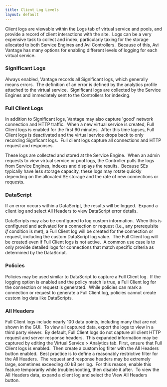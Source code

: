 ```yaml
---
title: Client Log Levels
layout: default
---
```

Client logs are viewable within the Logs tab of virtual service and pools, and provide a record of client interactions with the site.  Logs can be a very expensive task to collect and index, particularly taxing for the storage allocated to both Service Engines and Avi Controllers.  Because of this, Avi Vantage has many options for enabling different levels of logging for each virtual service.

### Significant Logs

Always enabled, Vantage records all Significant logs, which generally means errors.  The definition of an error is defined by the analytics profile attached to the virtual service.  Significant logs are collected by the Service Engines and immediately sent to the Controllers for indexing.

### Full Client Logs

In addition to Significant logs, Vantage may also capture 'good' network connection and HTTP traffic.  When a new virtual service is created, Full Client logs is enabled for the first 60 minutes.  After this time lapses, Full Client logs is deactivated and the virtual service drops back to only recording Signficant logs.  Full client logs capture all connections and HTTP request and responses.

These logs are collected and stored at the Service Engine.  When an admin requests to view virtual service or pool logs, the Controller pulls the logs from Service Engines, indexes and displays the results.  Because SEs typically have less storage capacity, these logs may rotate quickly depending on the allocated SE storage and the rate of new connections or requests.

### DataScript

If an error occurs within a DataScript, the results will be logged.  Expand a client log and select All Headers to view DataScript error details.

DataScripts may also be configured to log custom information.  When this is configured and activated for a connection or request (i.e., any prerequisite *if* condition is met), a Full Client log will be created for the connection or request, including the custom DataScript log value.  The Full Client log will be created even if Full Client logs is not active.  A common use case is to only provide detailed logs for connections that match specific criteria as determined by the DataScript.

### Policies

Policies may be used similar to DataScript to capture a Full Client log.  If the logging option is enabled and the policy match is true, a Full Client log for the connection or request is generated.  While policies can mark a connection or request to generate a Full Client log, policies cannot create custom log data like DataScripts.

### All Headers

Full Client logs include nearly 100 data points, including many that are not shown in the GUI.  To view all captured data, export the logs to view in a third party viewer.  By default, Full Client logs do not capture all client HTTP request and server response headers.  This expanded information may be captured by editing the Virtual Service > Analytics tab. First, ensure that Full Client logs is enabled.  Then create a custom log filter with the All Headers button enabled.  Best practice is to define a reasonably restrictive filter for the All Headers.  The request and response headers may be extremely large, sometimes exceeding 40 kB per log.  For this reason, enable this feature temporarily while troubleshooting, then disable it after.  To view the All Headers data, expand a client log and select the View All Headers button.
